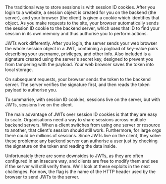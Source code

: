 The traditional way to store sessions is with session ID cookies. After you login to a website, a session object is created for you on the backend (the server), and your browser (the client) is given a cookie which identifies that object. As you make requests to the site, your browser automatically sends the session ID cookie to the backend server, which uses that ID to find your session in its own memory and thus authorise you to perform actions.

JWTs work differently. After you login, the server sends your web browser the whole session object in a JWT, containing a payload of key-value pairs describing your username, privileges, and other info. Also included is a signature created using the server's secret key, designed to prevent you from tampering with the payload. Your web browser saves the token into local storage.

On subsequent requests, your browser sends the token to the backend server. The server verifies the signature first, and then reads the token payload to authorise you.

To summarise, with session ID cookies, sessions live on the server, but with JWTs, sessions live on the client.

The main advantage of JWTs over session ID cookies is that they are easy to scale. Organisations need a way to share sessions across multiple backend servers. When a client switches from using one server or resource to another, that client's session should still work. Furthermore, for large orgs there could be millions of sessions. Since JWTs live on the client, they solve these problems: any backend server can authorise a user just by checking the signature on the token and reading the data inside.

Unfortunately there are some downsides to JWTs, as they are often configured in an insecure way, and clients are free to modify them and see if the server will still verify them. We'll look at these exploits in the next challenges. For now, the flag is the name of the HTTP header used by the browser to send JWTs to the server. 